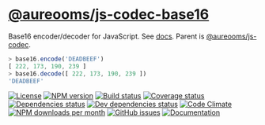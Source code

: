 [@aureooms/js-codec-base16](https://aureooms.github.io/js-codec-base16)
==

Base16 encoder/decoder for JavaScript.
See [docs](https://aureooms.github.io/js-codec-base16/index.html).
Parent is [@aureooms/js-codec](https://github.com/aureooms/js-codec).

```js
> base16.encode('DEADBEEF')
[ 222, 173, 190, 239 ]
> base16.decode([ 222, 173, 190, 239 ])
'DEADBEEF'
```

[![License](https://img.shields.io/github/license/aureooms/js-codec-base16.svg?style=flat)](https://raw.githubusercontent.com/aureooms/js-codec-base16/master/LICENSE)
[![NPM version](https://img.shields.io/npm/v/@aureooms/js-codec-base16.svg?style=flat)](https://www.npmjs.org/package/@aureooms/js-codec-base16)
[![Build status](https://img.shields.io/travis/aureooms/js-codec-base16.svg?style=flat)](https://travis-ci.org/aureooms/js-codec-base16)
[![Coverage status](https://img.shields.io/coveralls/aureooms/js-codec-base16.svg?style=flat)](https://coveralls.io/r/aureooms/js-codec-base16)
[![Dependencies status](https://img.shields.io/david/aureooms/js-codec-base16.svg?style=flat)](https://david-dm.org/aureooms/js-codec-base16)
[![Dev dependencies status](https://img.shields.io/david/dev/aureooms/js-codec-base16.svg?style=flat)](https://david-dm.org/aureooms/js-codec-base16?type=dev)
[![Code Climate](https://img.shields.io/codeclimate/github/aureooms/js-codec-base16.svg?style=flat)](https://codeclimate.com/github/aureooms/js-codec-base16)
[![NPM downloads per month](https://img.shields.io/npm/dm/@aureooms/js-codec-base16.svg?style=flat)](https://www.npmjs.org/package/@aureooms/js-codec-base16)
[![GitHub issues](https://img.shields.io/github/issues/aureooms/js-codec-base16.svg?style=flat)](https://github.com/aureooms/js-codec-base16/issues)
[![Documentation](https://aureooms.github.io/js-codec-base16/badge.svg)](https://aureooms.github.io/js-codec-base16/source.html)
